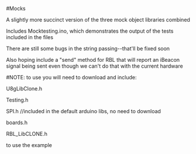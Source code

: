 #Mocks

A slightly more succinct version of the three mock object libraries combined

Includes Mocktesting.ino, which demonstrates the output of the tests included in the files

There are still some bugs in the string passing--that'll be fixed soon

Also hoping include a "send" method for RBL that will report an iBeacon signal being sent even though we can't do that with the current hardware

#NOTE: to use you will need to download and include:

 U8gLibClone.h
 
 Testing.h
 
 SPI.h //included in the default arduino libs, no need to download
 
 boards.h
 
 RBL_LibCLONE.h

to use the example

